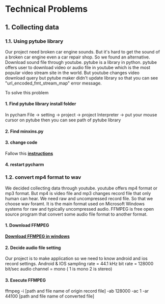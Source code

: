 # Technical Problems

## 1. Collecting data
### 1.1. Using pytube library
Our project need broken car engine sounds. But it's hard to get the sound of a broken car engine even a car repair shop. So we found an alternative. Download sound file through youtube. pytube is a library in python. pytube offers user to download video or audio file in youtube which is the most popular video stream site in the world. But youtube changes video download query but pytube maker didn't update library so that you can see "url_encoded_fmt_stream_map" error message. 

To solve this problem
  #### 1. Find pytube library install folder
  In pycham File -> setting -> project -> project Interpreter -> put your mouse cursor on pytube then you can see path of pytube library
  
  #### 2. Find minxins.py
    
  #### 3. change code 
  Fallow this [**instructions**](https://github.com/nficano/pytube/pull/534/commits/e5f1a9e2476b096ed2012939d50851d3499016e1)
  
  #### 4. restart pycharm


### 1.2. convert mp4 format to wav
We decided collecting data through youtube. youtube offers mp4 format or mp3 format. But mp4 is video file and mp3 changes record file that only human can hear. We need raw and uncompressed record file. So that we choose wav foramt. It is the main format used on Microsoft Windows systems for raw and typically uncompressed audio. FFMPEG is free open source program that convert some audio file format to another format.

  #### 1. Download FFMPEG
  [**Download FFMPEG in windows**](http://blog.gregzaal.com/how-to-install-ffmpeg-on-windows/)
  
  #### 2. Decide audio file setting
  Our project is to make application so we need to know android and ios record settings.
  Android & IOS 
  sampling rate = 44.1 kHz
  bit rate = 128000 bit/sec
  audio channel = mono ( 1 is mono 2 is stereo)
  
  #### 3. Execute FFMPEG
  ffmpeg -i [path and file name of origin record file] -ab 128000 -ac 1 -ar 44100 [path and file name of converted file]
  
  
